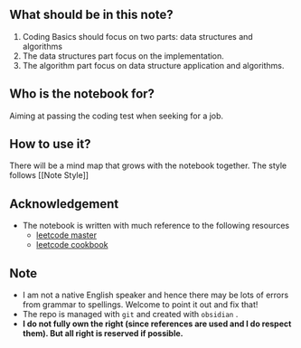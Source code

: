
## What should be in this note?
1. Coding Basics should focus on two parts: data structures and algorithms
2. The data structures part focus on the implementation.
3. The algorithm part focus on data structure application and algorithms.

## Who is the notebook for?
Aiming at passing the coding test when seeking for a job.

## How to use it?
There will be a mind map that grows with the notebook together. The style follows [[Note Style]]

## Acknowledgement
-  The notebook is written with much reference to the following resources
	- [leetcode master](https://github.com/youngyangyang04/leetcode-master)
	- [leetcode cookbook](https://books.halfrost.com/leetcode/)
 
## Note
- I am not a native English speaker and hence there may be lots of errors from grammar to spellings. Welcome to point it out and fix that!
- The repo is managed with `git` and created with `obsidian` .
- **I do not fully own the right (since references are used and I do respect them). But all right is reserved if possible.**